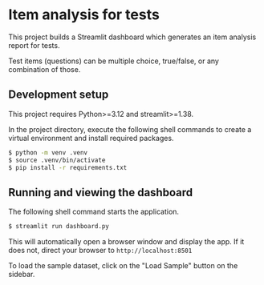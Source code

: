 # Item analysis for tests

This project builds a Streamlit dashboard which generates an item analysis report for tests.

Test items (questions) can be multiple choice, true/false, or any combination of those.

## Development setup

This project requires Python>=3.12 and streamlit>=1.38.

In the project directory, execute the following shell commands to create a virtual environment and install required packages.

```bash
$ python -m venv .venv
$ source .venv/bin/activate
$ pip install -r requirements.txt
```

## Running and viewing the dashboard
The following shell command starts the application.

```bash
$ streamlit run dashboard.py
```

This will automatically open a browser window and display the app. If it does not, direct your browser to `http://localhost:8501`

To load the sample dataset, click on the "Load Sample" button on the sidebar.